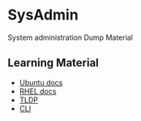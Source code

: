 # SysAdmin
System administration Dump Material

## Learning Material

* [Ubuntu docs](https://ubuntu.com/server/docs)
* [RHEL docs](https://docs.redhat.com/en/documentation/red_hat_enterprise_linux/9)
* [TLDP](https://tldp.org/guides.html)
* [CLI](https://linuxcommand.org/index.php)
